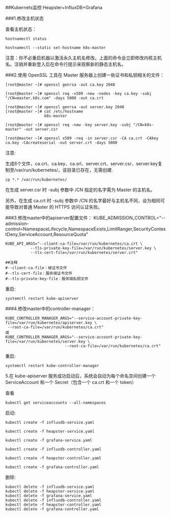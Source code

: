 ##Kubernets监控 Heapster+InfluxDB+Grafana

###1.修改主机状态

查看主机状态：

    hostnamectl status

    hostnamectl --static set-hostname k8s-master
注意：你不必重启机器以激活永久主机名修改。上面的命令会立即修改内核主机名。注销并重新登入后在命令行提示来观察新的静态主机名。


###2.使用 OpenSSL 工具在 Master 服务器上创建一些证书和私钥相关的文件：

    [root@master ~]# openssl genrsa -out ca.key 2048

    [root@master ~]# openssl req -x509 -new -nodes -key ca.key -subj "/CN=master.k8s.com" -days 5000 -out ca.crt

    [root@master ~]# openssl genrsa -out server.key 2048
    [root@master ~]# cat /etc/hostname 
					 k8s-master

    [root@master ~]# openssl req -new -key server.key -subj "/CN=k8s-master" -out server.csr

    [root@master ~]# openssl x509 -req -in server.csr -CA ca.crt -CAkey ca.key -CAcreateserial -out server.crt -days 5000

   


注意:

生成6个文件，ca.crt、ca.key、ca.srl、server.crt、server.csr、server.key复制至/var/run/kubernetes/，该目录已存在，无需创建.

    cp *.* /var/run/kubernetes/

在生成 server.csr 时 -subj 参数中 /CN 指定的名字需为 Master 的主机名。

另外，在生成 ca.crt 时 -subj 参数中 /CN 的名字最好与主机名不同，设为相同可能导致对普通 Master 的 HTTPS 访问认证失败。

###3.修改master中的apiserver配置文件：
    KUBE_ADMISSION_CONTROL="--admission-control=NamespaceLifecycle,NamespaceExists,LimitRanger,SecurityContextDeny,ServiceAccount,ResourceQuota"

    KUBE_API_ARGS="--client-ca-file=/var/run/kubernetes/ca.crt \
               --tls-private-key-file=/var/run/kubernetes/server.key \
               --tls-cert-file=/var/run/kubernetes/server.crt"
 
    ##注释
    #--client-ca-file：根证书文件
    #--tls-cert-file：服务端证书文件
    #--tls-private-key-file：服务端私钥文件
重启:
    
    systemctl restart kube-apiserver

###4.修改master中的controller-manager：

    KUBE_CONTROLLER_MANAGER_ARGS="--service-account-private-key-file=/var/run/kubernetes/apiserver.key \
     --root-ca-file=/var/run/kubernetes/ca.crt"
	或
    KUBE_CONTROLLER_MANAGER_ARGS="--service-account-private-key-file=/var/run/kubernetes/server.key \
                              --root-ca-file=/var/run/kubernetes/ca.crt"

重启:

    systemctl restart kube-controller-manager


5.在 kube-apiserver 服务成功启动后，系统会自动为每个命名空间创建一个 ServiceAccount 和一个 Secret（包含一个 ca.crt 和一个 token）

查看

    kubectl get serviceaccounts --all-namespaces


启动:

    kubectl create -f influxdb-service.yaml

    kubectl create -f heapster-service.yaml

    kubectl create -f grafana-service.yaml

    kubectl create -f influxdb-controller.yaml

    kubectl create -f heapster-controller.yaml

    kubectl create -f grafana-controller.yaml

删除:

    kubectl delete -f influxdb-service.yaml
    kubectl delete -f heapster-service.yaml
    kubectl delete -f grafana-service.yaml
    kubectl delete -f influxdb-controller.yaml
    kubectl delete -f heapster-controller.yaml
    kubectl delete -f grafana-controller.yaml
